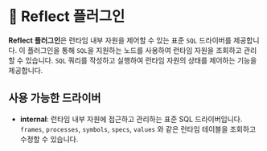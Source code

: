# 🔧 Reflect 플러그인

**Reflect 플러그인**은 런타임 내부 자원을 제어할 수 있는 표준 `SQL` 드라이버를 제공합니다. 이 플러그인을 통해 `SQL`을 지원하는 노드를 사용하여 런타임 자원을 조회하고 관리할 수 있습니다.
`SQL` 쿼리를 작성하고 실행하여 런타임 자원의 상태를 제어하는 기능을 제공합니다.

## 사용 가능한 드라이버

- **internal**: 런타임 내부 자원에 접근하고 관리하는 표준 SQL 드라이버입니다. `frames`, `processes`, `symbols`, `specs`, `values` 와 같은 런타임 테이블을
  조회하고 수정할 수 있습니다.
